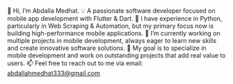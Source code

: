 👋 Hi, I’m Abdalla Medhat.
💡 A passionate software developer focused on mobile app development with Flutter & Dart.
🚀 I have experience in Python, particularly in Web Scraping & Automation, but my primary focus now is building high-performance mobile applications.
📱 I’m currently working on multiple projects in mobile development, always eager to learn new skills and create innovative software solutions.
🎯 My goal is to specialize in mobile development and work on outstanding projects that add real value to users.
📫 Feel free to reach out to me via email: abdallahmedhat333@gmail.com
